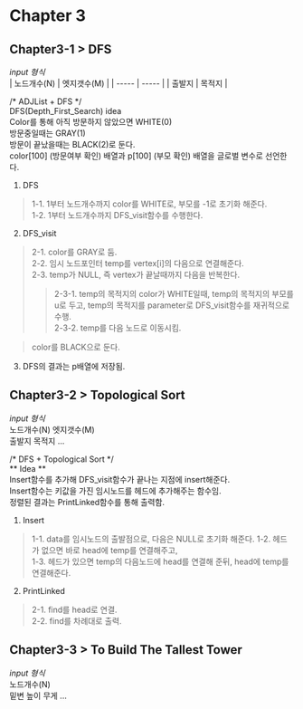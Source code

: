 # Chapter 3  
## Chapter3-1 > DFS  
_input 형식_  
| 노드개수(N) | 엣지갯수(M) |
| ----- | ----- |
| 출발지 | 목적지 | 

/* ADJList + DFS */  
DFS(Depth_First_Search) idea  
Color를 통해 아직 방문하지 않았으면 WHITE(0)  
방문중일때는 GRAY(1)  
방문이 끝났을때는 BLACK(2)로 둔다.  
color[100] (방문여부 확인) 배열과 p[100] (부모 확인) 배열을 글로벌 변수로 선언한다.  

1. DFS
 > 1-1. 1부터 노드개수까지 color를 WHITE로, 부모를 -1로 초기화 해준다.  
 > 1-2. 1부터 노드개수까지 DFS_visit함수를 수행한다.  
2. DFS_visit  
 > 2-1. color를 GRAY로 둠.  
 > 2-2. 임시 노드포인터 temp를 vertex[i]의 다음으로 연결해준다.  
 > 2-3. temp가 NULL, 즉 vertex가 끝날때까지 다음을 반복한다.
  >> 2-3-1. temp의 목적지의 color가 WHITE일때, temp의 목적지의 부모를 u로 두고, 
temp의 목적지를 parameter로 DFS_visit함수를 재귀적으로 수행.  
  >> 2-3-2. temp를 다음 노드로 이동시킴.  
 
 > color를 BLACK으로 둔다.
3. DFS의 결과는 p배열에 저장됨.


## Chapter3-2 > Topological Sort
_input 형식_  
노드개수(N) 엣지갯수(M)  
출발지 목적지 ...  

/* DFS + Topological Sort */  
** Idea **  
Insert함수를 추가해 DFS_visit함수가 끝나는 지점에 insert해준다.  
Insert함수는 키값을 가진 임시노드를 헤드에 추가해주는 함수임.  
정렬된 결과는 PrintLinked함수를 통해 출력함.  

1. Insert  
 > 1-1. data를 임시노드의 출발점으로, 다음은 NULL로 초기화 해준다.
 > 1-2. 헤드가 없으면 바로 head에 temp를 연결해주고,  
 > 1-3. 헤드가 있으면 temp의 다음노드에 head를 연결해 준뒤, head에 temp를 연결해준다.  
2. PrintLinked  
 > 2-1. find를 head로 연결.  
 > 2-2. find를 차례대로 출력.  

## Chapter3-3 > To Build The Tallest Tower
_input 형식_  
노드개수(N)  
밑변 높이 무게 ...  
